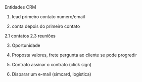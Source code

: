 Entidades CRM

1. lead
   primeiro contato
   numero/email

2. conta
   depois do primeiro contato

2.1 contatos
2.3 reuniões

3. Oportunidade

4. Proposta
   valores, frete
   pergunta ao cliente se pode progredir

5. Contrato
   assinar o contrato (click sign)

6. Disparar um e-mail (simcard, logística)
